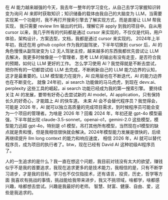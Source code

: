 在 AI 能力越来越强的今天，我去年一整年的学习变化，从自己去学习掌握知识转变为询问 AI 来即时获取知识；知识储备的载体由我自己的大脑变为 LLM，当需要实现某一个功能时，我不再打开搜索引擎去了解实现方式，而是直接让 LLM 帮我实现，
我只需要 review llm 输出的代码，理解它并 apply 到我的项目中。自从用 cursor 以来，我几乎所有的代码都是通过 cursor 来实现的，不仅仅是代码，用户体验，架构设计，方案选型，文档，我都是通过 cursor 来实现的。
2024年上半年初，我还在用 github copilot 作为我的副驾驶，下半年切换到 cursor 后，AI 的角色慢慢从副驾驶变为 L2 无人驾驶主控，越来越多的东西我都优先尝试让 LLM 去解决，我更多时候像是一个管理者，思考 LLM 的输出有没有走歪，是否符合我的预期，如何让 LLM 更好的工作。
怎么学习使用 AI？我觉得就是不断去尝试，把你所有的一切都尝试给 LLM 去完成，不断刷新自己的 LLM 能力边界的认知，这才是最重要的。LLM 模型能力在提升，AI 应用层也在不断迭代，AI 的能力边界也在不断变化，
就像 24年初，ai search 功能做的马马虎虎，到现在 devv.ai、perplexity 这些工具的崛起，ai search 功能已经成为我的第一搜索引擎。
要持续关注 AI 的发展，要带有好奇心去尝试新的 AI model，AI application，只有保持长久的好奇心，才能踏上 AI 的快车道。
未来 AI 会不会替代程序员？我觉得会，可能是 2026 年，AI 就可以独立高质量的完成项目需求，到时候程序员可能会变为一个项目的管理者。为啥是 2026 年？回看 2024 年，年初还是 gpt-4o 模型最强，下半年就出现 claude-3.5-sonnet，openai-o1，gemini-2.0 这些模型，模型能力远超 gpt-4o，特别是 o1 模型，吊打其他所有模型，当然现在o1模型的缺点就是贵和慢，但是我相信很快就会解决。2024年模型能力发展是很快的，后续再继续提升 llm long context 的能力和响应速度，
相信 2026 年，AI 就可以替代程序员，成为项目的执行者了。btw，现在已经有 David AI 这种初级AI程序员了。


人的一生追求的是什么？我一直在想这个问题，我目前对钱没有太大的欲望，赚钱似乎不是我的首要追求，我现在追求更多的是技术能力，我相信的是，只有不断学习进步，才是我的目标。学习也不仅仅指技术，还有语言，投资，历史，哲学等方面
我喜欢有挑战的事情，挑战能给我带来进步，我又不挑领域，啥都学，啥都感兴趣，啥都想去尝试。兴趣是我最好的老师。
智慧、财富、健康、自由、爱，这些是我追求的。